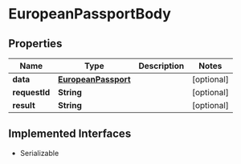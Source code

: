 

# EuropeanPassportBody

## Properties

Name | Type | Description | Notes
------------ | ------------- | ------------- | -------------
**data** | [**EuropeanPassport**](EuropeanPassport.md) |  |  [optional]
**requestId** | **String** |  |  [optional]
**result** | **String** |  |  [optional]


## Implemented Interfaces

* Serializable



